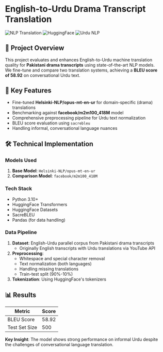 # English-to-Urdu Drama Transcript Translation

![NLP Translation](https://img.shields.io/badge/NLP-Machine%20Translation-blue)
![HuggingFace](https://img.shields.io/badge/HuggingFace-Transformers-yellow)
![Urdu NLP](https://img.shields.io/badge/Language-Urdu-green)

## 📝 Project Overview
This project evaluates and enhances English-to-Urdu machine translation quality for **Pakistani drama transcripts** using state-of-the-art NLP models. We fine-tune and compare two translation systems, achieving a **BLEU score of 58.92** on conversational Urdu text.

## 🎯 Key Features
- Fine-tuned **Helsinki-NLP/opus-mt-en-ur** for domain-specific (drama) translations
- Benchmarking against **facebook/m2m100_418M** model
- Comprehensive preprocessing pipeline for Urdu text normalization
- BLEU score evaluation using `sacrebleu`
- Handling informal, conversational language nuances

## 🛠️ Technical Implementation
### Models Used
1. **Base Model**: `Helsinki-NLP/opus-mt-en-ur`
2. **Comparison Model**: `facebook/m2m100_418M`

### Tech Stack
- Python 3.10+
- HuggingFace Transformers
- HuggingFace Datasets
- SacreBLEU
- Pandas (for data handling)

### Data Pipeline
1. **Dataset**: English-Urdu parallel corpus from Pakistani drama transcripts
   - Originally English transcripts with Urdu translations via YouTube API
2. **Preprocessing**:
   - Whitespace and special character removal
   - Text normalization (both languages)
   - Handling missing translations
   - Train-test split (90%-10%)
3. **Tokenization**: Using HuggingFace's tokenizers

## 📊 Results
| Metric          | Score  |
|-----------------|--------|
| BLEU Score      | 58.92  |
| Test Set Size   | 500    |

**Key Insight**: The model shows strong performance on informal Urdu despite the challenges of conversational language translation.
